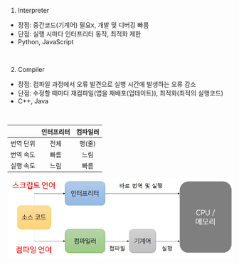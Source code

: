 1. Interpreter

- 장점:  중간코드(기계어) 필요x, 개발 및 디버깅 빠름
- 단점:  실행 시마다 인터프리터 동작, 최적화 제한
- Python, JavaScript

<br>

2. Compiler

- 장점:  컴파일 과정에서 오류 발견으로 실행 시간에 발생하는 오류 감소
- 단점:  수정할 때마다 재컴파일(앱을 재배포(업데이트)), 최적화(최적의 실행코드)
- C++, Java

<br>

|  | 인터프리터 | 컴파일러 |
| :-------: | :-------: | :-------: |
| 번역 단위 | 전체 | 행(줄) |
| 번역 속도 | 빠름 | 느림 |
| 실행 속도 | 느림 | 빠름 |

<img src="images/Execution Methods.png">
